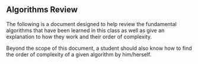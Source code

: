 ## Algorithms Review
The following is a document designed to help review the fundamental algorithms that have been learned in this class as well as give an explanation to how they work and their order of complexity.

Beyond the scope of this document, a student should also know how to find the order of complexity of a given algorithm by him/herself.